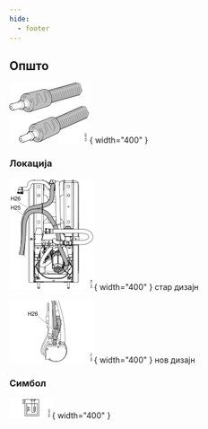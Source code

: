 ```yaml
---
hide:
  - footer
---
```

## Општо

![Image title](/images/b213621.svg){ width="400" }

### Локација

![Image title](/images/b334736.svg){ width="400" } стар дизајн

![Image title](/images/b334737.svg){ width="400" } нов дизајн

### Симбол

![Image title](/images/b350481.svg){ width="400" }